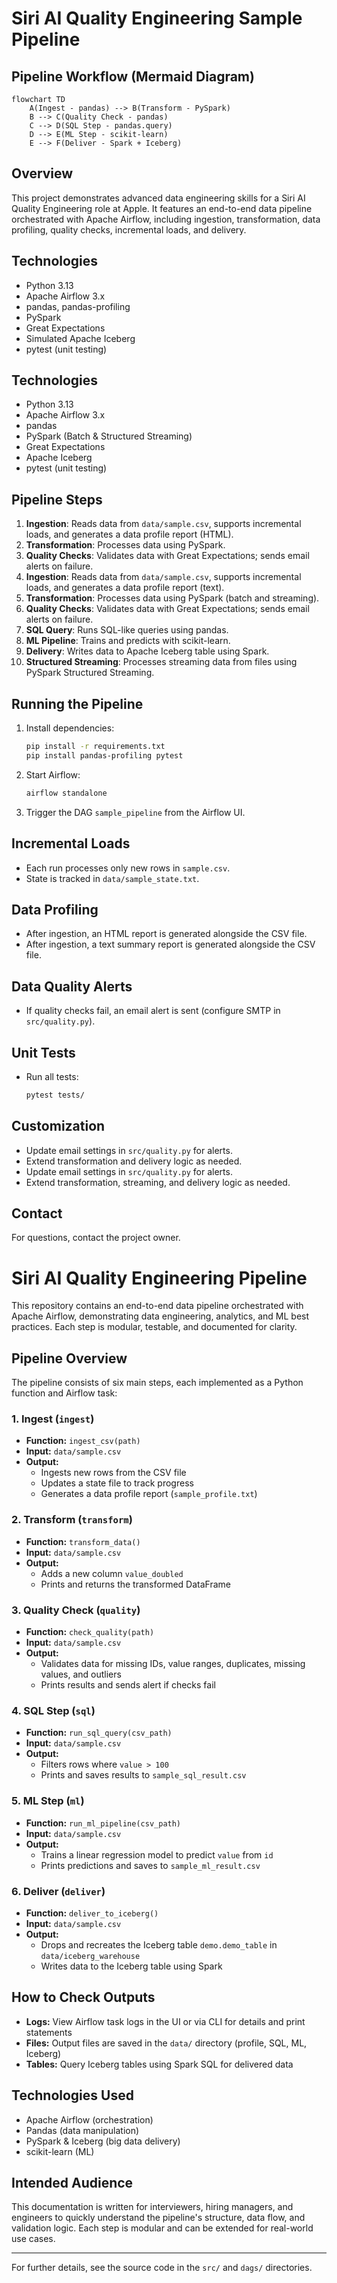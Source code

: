# Siri AI Quality Engineering Sample Pipeline

## Pipeline Workflow (Mermaid Diagram)

```mermaid
flowchart TD
    A(Ingest - pandas) --> B(Transform - PySpark)
    B --> C(Quality Check - pandas)
    C --> D(SQL Step - pandas.query)
    D --> E(ML Step - scikit-learn)
    E --> F(Deliver - Spark + Iceberg)
```

## Overview
This project demonstrates advanced data engineering skills for a Siri AI Quality Engineering role at Apple. It features an end-to-end data pipeline orchestrated with Apache Airflow, including ingestion, transformation, data profiling, quality checks, incremental loads, and delivery.

## Technologies
- Python 3.13
- Apache Airflow 3.x
- pandas, pandas-profiling
- PySpark
- Great Expectations
- Simulated Apache Iceberg
- pytest (unit testing)
## Technologies
- Python 3.13
- Apache Airflow 3.x
- pandas
- PySpark (Batch & Structured Streaming)
- Great Expectations
- Apache Iceberg
- pytest (unit testing)

## Pipeline Steps
1. **Ingestion**: Reads data from `data/sample.csv`, supports incremental loads, and generates a data profile report (HTML).
2. **Transformation**: Processes data using PySpark.
3. **Quality Checks**: Validates data with Great Expectations; sends email alerts on failure.
4. **Ingestion**: Reads data from `data/sample.csv`, supports incremental loads, and generates a data profile report (text).
5. **Transformation**: Processes data using PySpark (batch and streaming).
6. **Quality Checks**: Validates data with Great Expectations; sends email alerts on failure.
7. **SQL Query**: Runs SQL-like queries using pandas.
8. **ML Pipeline**: Trains and predicts with scikit-learn.
9. **Delivery**: Writes data to Apache Iceberg table using Spark.
10. **Structured Streaming**: Processes streaming data from files using PySpark Structured Streaming.

## Running the Pipeline
1. Install dependencies:
   ```bash
   pip install -r requirements.txt
   pip install pandas-profiling pytest
   ```
2. Start Airflow:
   ```bash
   airflow standalone
   ```
3. Trigger the DAG `sample_pipeline` from the Airflow UI.

## Incremental Loads
- Each run processes only new rows in `sample.csv`.
- State is tracked in `data/sample_state.txt`.

## Data Profiling
- After ingestion, an HTML report is generated alongside the CSV file.
- After ingestion, a text summary report is generated alongside the CSV file.

## Data Quality Alerts
- If quality checks fail, an email alert is sent (configure SMTP in `src/quality.py`).

## Unit Tests
- Run all tests:
   ```bash
   pytest tests/
   ```

## Customization
- Update email settings in `src/quality.py` for alerts.
- Extend transformation and delivery logic as needed.
- Update email settings in `src/quality.py` for alerts.
- Extend transformation, streaming, and delivery logic as needed.

## Contact
For questions, contact the project owner.

# Siri AI Quality Engineering Pipeline

This repository contains an end-to-end data pipeline orchestrated with Apache Airflow, demonstrating data engineering, analytics, and ML best practices. Each step is modular, testable, and documented for clarity.

## Pipeline Overview

The pipeline consists of six main steps, each implemented as a Python function and Airflow task:

### 1. Ingest (`ingest`)
- **Function:** `ingest_csv(path)`
- **Input:** `data/sample.csv`
- **Output:**
  - Ingests new rows from the CSV file
  - Updates a state file to track progress
  - Generates a data profile report (`sample_profile.txt`)

### 2. Transform (`transform`)
- **Function:** `transform_data()`
- **Input:** `data/sample.csv`
- **Output:**
  - Adds a new column `value_doubled`
  - Prints and returns the transformed DataFrame

### 3. Quality Check (`quality`)
- **Function:** `check_quality(path)`
- **Input:** `data/sample.csv`
- **Output:**
  - Validates data for missing IDs, value ranges, duplicates, missing values, and outliers
  - Prints results and sends alert if checks fail

### 4. SQL Step (`sql`)
- **Function:** `run_sql_query(csv_path)`
- **Input:** `data/sample.csv`
- **Output:**
  - Filters rows where `value > 100`
  - Prints and saves results to `sample_sql_result.csv`

### 5. ML Step (`ml`)
- **Function:** `run_ml_pipeline(csv_path)`
- **Input:** `data/sample.csv`
- **Output:**
  - Trains a linear regression model to predict `value` from `id`
  - Prints predictions and saves to `sample_ml_result.csv`

### 6. Deliver (`deliver`)
- **Function:** `deliver_to_iceberg()`
- **Input:** `data/sample.csv`
- **Output:**
  - Drops and recreates the Iceberg table `demo.demo_table` in `data/iceberg_warehouse`
  - Writes data to the Iceberg table using Spark

## How to Check Outputs
- **Logs:** View Airflow task logs in the UI or via CLI for details and print statements
- **Files:** Output files are saved in the `data/` directory (profile, SQL, ML, Iceberg)
- **Tables:** Query Iceberg tables using Spark SQL for delivered data

## Technologies Used
- Apache Airflow (orchestration)
- Pandas (data manipulation)
- PySpark & Iceberg (big data delivery)
- scikit-learn (ML)

## Intended Audience
This documentation is written for interviewers, hiring managers, and engineers to quickly understand the pipeline's structure, data flow, and validation logic. Each step is modular and can be extended for real-world use cases.

---

For further details, see the source code in the `src/` and `dags/` directories.
